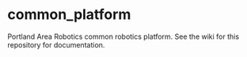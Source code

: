 # common_platform
Portland Area Robotics common robotics platform.
See the wiki for this repository for documentation.
